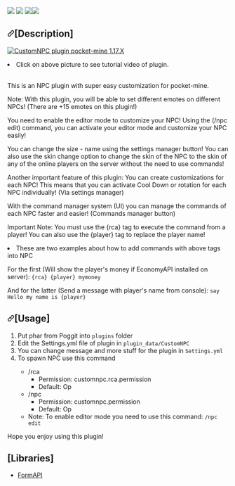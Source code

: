 [![](https://poggit.pmmp.io/shield.state/CustomNPC)](https://poggit.pmmp.io/p/CustomNPC)
<a href="https://poggit.pmmp.io/p/CustomNPC"><img src="https://poggit.pmmp.io/shield.state/CustomNPC"></a>
[![](https://poggit.pmmp.io/shield.api/CustomNPC)](https://poggit.pmmp.io/p/CustomNPC)<a href="https://poggit.pmmp.io/p/CustomNPC"><img src="https://poggit.pmmp.io/shield.api/CustomNPC"></a>
<h2><a id="user-content-description" class="anchor" aria-hidden="true" href="#description"><svg class="octicon octicon-link" viewBox="0 0 16 16" version="1.1" width="16" height="16" aria-hidden="true"><path fill-rule="evenodd" d="M7.775 3.275a.75.75 0 001.06 1.06l1.25-1.25a2 2 0 112.83 2.83l-2.5 2.5a2 2 0 01-2.83 0 .75.75 0 00-1.06 1.06 3.5 3.5 0 004.95 0l2.5-2.5a3.5 3.5 0 00-4.95-4.95l-1.25 1.25zm-4.69 9.64a2 2 0 010-2.83l2.5-2.5a2 2 0 012.83 0 .75.75 0 001.06-1.06 3.5 3.5 0 00-4.95 0l-2.5 2.5a3.5 3.5 0 004.95 4.95l1.25-1.25a.75.75 0 00-1.06-1.06l-1.25 1.25a2 2 0 01-2.83 0z"></path></svg></a>[Description]</h2>

[![CustomNPC plugin pocket-mine 1.17.X](https://img.youtube.com/vi/zgZWFgTf3Y4/0.jpg)](https://www.youtube.com/watch?v=zgZWFgTf3Y4 "CustomNPC plugin pocket-mine 1.17.X")
<li>
  Click on above picture to see tutorial video of plugin.
  </li>
  <br>
<p>This is an NPC plugin with super easy customization for pocket-mine.</p>
<p>Note: With this plugin, you will be able to set different emotes on different NPCs! (There are +15 emotes on this plugin!)</p>
<p>You need to enable the editor mode to customize your NPC! Using the (/npc edit) command, you can activate your editor mode and customize your NPC easily!</p>
<p>You can change the size - name using the settings manager button! You can also use the skin change option to change the skin of the NPC to the skin of any of the online players on the server without the need to use commands!</p>
<p>Another important feature of this plugin: You can create customizations for each NPC! This means that you can activate Cool Down or  rotation for each NPC individually! (Via settings manager)</p>
<p>With the command manager system (UI) you can manage the commands of each NPC faster and easier! (Commands manager button)</p>
<p>Important Note: You must use the {rca} tag to execute the command from a player! You can also use the {player} tag to replace the player name!

  <li>
    These are two examples about how to add commands with above tags into NPC
  </li>
  
For the first (Will show the player's money if EconomyAPI installed on server):
  <code>{rca} {player} mymoney</code>

And for the latter (Send a message with player's name from console):
  <code>say Hello my name is {player}</code></p>
<h2><a id="user-content-usage" class="anchor" aria-hidden="true" href="#usage"><svg class="octicon octicon-link" viewBox="0 0 16 16" version="1.1" width="16" height="16" aria-hidden="true"><path fill-rule="evenodd" d="M7.775 3.275a.75.75 0 001.06 1.06l1.25-1.25a2 2 0 112.83 2.83l-2.5 2.5a2 2 0 01-2.83 0 .75.75 0 00-1.06 1.06 3.5 3.5 0 004.95 0l2.5-2.5a3.5 3.5 0 00-4.95-4.95l-1.25 1.25zm-4.69 9.64a2 2 0 010-2.83l2.5-2.5a2 2 0 012.83 0 .75.75 0 001.06-1.06 3.5 3.5 0 00-4.95 0l-2.5 2.5a3.5 3.5 0 004.95 4.95l1.25-1.25a.75.75 0 00-1.06-1.06l-1.25 1.25a2 2 0 01-2.83 0z"></path></svg></a>[Usage]</h2>
<ol>
<li>Put phar from Poggit into <code>plugins</code> folder</li>
<li>Edit the Settings.yml file of plugin in <code>plugin_data/CustomNPC</code></li>
  <li>You can change message and more stuff for the plugin in <code>Settings.yml</code></li>
  <li>To spawn NPC use this command</li>
<ul>
  <li>/rca
  <ul>
    <li>Permission: customnpc.rca.permission</li>
    <li>Default: Op</li>
  </ul>
    <li>/npc
  <ul>
    <li>Permission: customnpc.permission</li>
    <li>Default: Op</li>
  </ul>
  <li>
    Note: To enable editor mode you need to use this command: <code>/npc edit</code>
  </li>
</li>
</ul>
</li>
</ol>
<p>Hope you enjoy using this plugin!<p>
<h2>[Libraries]</h2>
<il>
<ul>
<li><a href="https://github.com/jojoe77777/FormAPI/">FormAPI</a></li>
</ul>
</li>
</ol>
